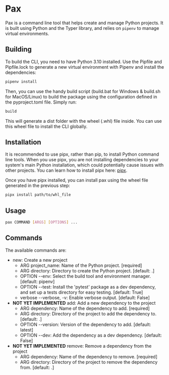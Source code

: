 # Pax

Pax is a command line tool that helps create and manage Python projects. It is built using Python and the Typer library, and relies on ```pipenv``` to manage virtual environments.

## Building

To build the CLI, you need to have Python 3.10 installed. Use the Pipfile and Pipfile.lock to generate a new virtual environment with Pipenv and install the dependencies:

```bash
pipenv install
```

Then, you can use the handy build script (build.bat for Windows & build.sh for MacOS/Linux) to build the package using the configuration defined in the pyproject.toml file. Simply run:

```bash
build
```

This will generate a dist folder with the wheel (.whl) file inside. You can use this wheel file to install the CLI globally.

## Installation

It is recommended to use pipx, rather than pip, to install Python command line tools. When you use pipx, you are not installing dependencies to your system's main Python installation, which could potentially cause issues with other projects. You can learn how to install pipx here: [pipx](https://pypa.github.io/pipx/).

Once you have pipx installed, you can install pax using the wheel file generated in the previous step:

```bash
pipx install path/to/whl_file
```

## Usage

```bash
pax COMMAND [ARGS] [OPTIONS] ...
```

## Commands

The available commands are:
- new: Create a new project
  - ARG project_name: Name of the Python project. [required]
  - ARG directory: Directory to create the Python project. [default: .]
  - OPTION --env: Select the build tool and environment manager. [default: pipenv]
  - OPTION --test: Install the 'pytest' package as a dev dependency, and set up a tests directory for easy testing. [default: True]
  - verbose --verbose, -v: Enable verbose output. [default: False]
- <b>NOT YET IMPLEMENTED</b> add: Add a new dependency to the project
  - ARG dependency: Name of the dependency to add. [required]
  - ARG directory: Directory of the project to add the dependency to. [default: .]
  - OPTION --version: Version of the dependency to add. [default: latest]
  - OPTION --dev: Add the dependency as a dev dependency. [default: False]
- <b>NOT YET IMPLEMENTED</b> remove: Remove a dependency from the project
  - ARG dependency: Name of the dependency to remove. [required]
  - ARG directory: Directory of the project to remove the dependency from. [default: .]